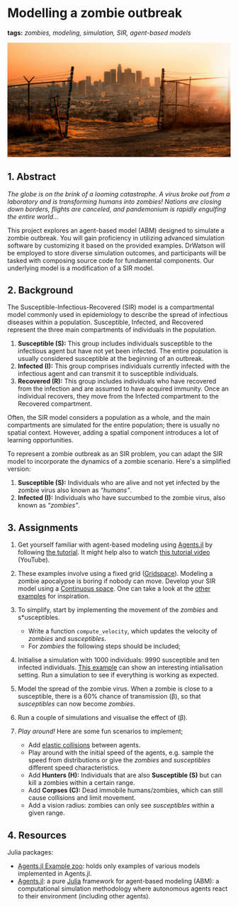 # Modelling a zombie outbreak

**tags:** *zombies, modeling, simulation, SIR, agent-based models*

![project image](../img/apocalyps-daniel-lincoln-unsplash.jpg)

## 1. Abstract

*The globe is on the brink of a looming catastrophe. A virus broke out from a laboratory and is transforming humans into zombies! Nations are closing down borders, flights are canceled, and pandemonium is rapidly engulfing the entire world…*

This project explores an agent-based model (ABM) designed to simulate a zombie outbreak. You will gain proficiency in utilizing advanced simulation software by customizing it based on the provided examples. DrWatson will be employed to store diverse simulation outcomes, and participants will be tasked with composing source code for fundamental components. Our underlying model is a modification of a SIR model.

## 2. Background

The Susceptible-Infectious-Recovered (SIR) model is a compartmental model commonly used in epidemiology to describe the spread of infectious diseases within a population. Susceptible, Infected, and Recovered represent the three main compartments of individuals in the population.

1. **Susceptible (S):** This group includes individuals susceptible to the infectious agent but have not yet been infected. The entire population is usually considered susceptible at the beginning of an outbreak.
1. **Infected (I):** This group comprises individuals currently infected with the infectious agent and can transmit it to susceptible individuals.
1. **Recovered (R):** This group includes individuals who have recovered from the infection and are assumed to have acquired immunity. Once an individual recovers, they move from the Infected compartment to the Recovered compartment.

Often, the SIR model considers a population as a whole, and the main compartments are simulated for the entire population; there is usually no spatial context. However, adding a spatial component introduces a lot of learning opportunities.  

To represent a zombie outbreak as an SIR problem, you can adapt the SIR model to incorporate the dynamics of a zombie scenario. Here's a simplified version:

1. **Susceptible (S):** Individuals who are alive and not yet infected by the zombie virus also known as *“humans”*.
1. **Infected (I):** Individuals who have succumbed to the zombie virus, also known as *“zombies”*.

## 3. Assignments

1. Get yourself familiar with agent-based modeling using [Agents.jl](https://juliadynamics.github.io/Agents.jl) by following [the tutorial](https://juliadynamics.github.io/Agents.jl/stable/tutorial/). It might help also to watch [this tutorial video](https://youtu.be/fgwAfAa4kt0) (YouTube).  
   
2. These examples involve using a fixed grid ([Gridspace](https://juliadynamics.github.io/Agents.jl/stable/api/#Discrete-spaces-1)). Modeling a zombie apocalypse is boring if nobody can move. Develop your SIR model using a [Continuous space](https://juliadynamics.github.io/Agents.jl/stable/api/#Continuous-spaces-1). One can take a look at the [other examples](https://juliadynamics.github.io/AgentsExampleZoo.jl/dev/examples/social_distancing/#Adding-Virus-spread-(SIR)) for inspiration.
   
3. To simplify, start by implementing the movement of the *zombies* and s*usceptibles.
   * Write a function `compute_velocity`, which updates the velocity of *zombies* and *susceptibles*.
   * For *zombies* the following steps should be included;

4. Initialise a simulation with 1000 individuals: 9990 susceptible and ten infected individuals. [This example](https://juliadynamics.github.io/AgentsExampleZoo.jl/dev/examples/social_distancing/#Adding-Virus-spread-(SIR)) can show an interesting intialisation setting. Run a simulation to see if everything is working as expected.
   
5. Model the spread of the zombie virus. When a zombie is close to a susceptible, there is a 60% chance of transmission (β), so that *susceptibles* can now become *zombies*.

6. Run a couple of simulations and visualise the effect of (β).

7. *Play around!* Here are some fun scenarios to implement;
   
   - Add [elastic collisions](https://juliadynamics.github.io/AgentsExampleZoo.jl/dev/examples/social_distancing/#Billiard-like-interaction) between agents.
   - Play around with the initial speed of the agents, e.g. sample the speed from distributions or give the *zombies* and *susceptibles* different speed characteristics.
   - Add **Hunters (H):** Individuals that are also **Susceptible (S)** but can kill a zombies within a certain range.
   - Add **Corpses (C):** Dead immobile humans/zombies, which can still cause collisions and limit movement.
   - Add a vision radius: zombies can only see *susceptibles* within a given range.


## 4. Resources

Julia packages:

- [Agents.jl Example zoo](https://juliadynamics.github.io/AgentsExampleZoo.jl/dev/): holds only examples of various models implemented in Agents.jl.
- [Agents.jl](https://juliadynamics.github.io/Agents.jl/stable/):  a pure [Julia](https://julialang.org/) framework for agent-based modeling (ABM): a computational simulation methodology where autonomous agents react to their environment (including other agents).
